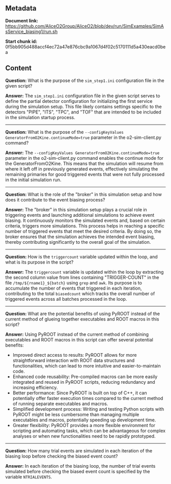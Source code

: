 ## Metadata

**Document link:** https://github.com/AliceO2Group/AliceO2/blob/dev/run/SimExamples/SimAsService_biasing1/run.sh

**Start chunk id:** 0f5bb905d488accf4ec72a47e876cbc9a1067d4f02c5170111d5a430eacd0bea

## Content

**Question:** What is the purpose of the `sim_step1.ini` configuration file in the given script?

**Answer:** The `sim_step1.ini` configuration file in the given script serves to define the partial detector configuration for initializing the first service during the simulation setup. This file likely contains settings specific to the detectors "PIPE", "ITS", "TPC", and "TOF" that are intended to be included in the simulation startup process.

---

**Question:** What is the purpose of the `--configKeyValues GeneratorFromO2Kine.continueMode=true` parameter in the o2-sim-client.py command?

**Answer:** The `--configKeyValues GeneratorFromO2Kine.continueMode=true` parameter in the o2-sim-client.py command enables the continue mode for the GeneratorFromO2Kine. This means that the simulation will resume from where it left off in previously generated events, effectively simulating the remaining primaries for good triggered events that were not fully processed in the initial simulation run.

---

**Question:** What is the role of the "broker" in this simulation setup and how does it contribute to the event biasing process?

**Answer:** The "broker" in this simulation setup plays a crucial role in triggering events and launching additional simulations to achieve event biasing. It continuously monitors the simulated events and, based on certain criteria, triggers more simulations. This process helps in reaching a specific number of triggered events that meet the desired criteria. By doing so, the broker ensures that the simulation achieves the intended event biasing, thereby contributing significantly to the overall goal of the simulation.

---

**Question:** How is the `triggercount` variable updated within the loop, and what is its purpose in the script?

**Answer:** The `triggercount` variable is updated within the loop by extracting the second column value from lines containing "TRIGGER-COUNT" in the file `/tmp/${rname1}_${batch}` using `grep` and `awk`. Its purpose is to accumulate the number of events that triggered in each iteration, contributing to the total `biasedcount` which tracks the overall number of triggered events across all batches processed in the loop.

---

**Question:** What are the potential benefits of using PyROOT instead of the current method of glueing together executables and ROOT macros in this script?

**Answer:** Using PyROOT instead of the current method of combining executables and ROOT macros in this script can offer several potential benefits:

- Improved direct access to results: PyROOT allows for more straightforward interaction with ROOT data structures and functionalities, which can lead to more intuitive and easier-to-maintain code.
- Enhanced code reusability: Pre-compiled macros can be more easily integrated and reused in PyROOT scripts, reducing redundancy and increasing efficiency.
- Better performance: Since PyROOT is built on top of C++, it can potentially offer faster execution times compared to the current method of running separate executables and macros.
- Simplified development process: Writing and testing Python scripts with PyROOT might be less cumbersome than managing multiple executables and macros, potentially speeding up development time.
- Greater flexibility: PyROOT provides a more flexible environment for scripting and automating tasks, which can be advantageous for complex analyses or when new functionalities need to be rapidly prototyped.

---

**Question:** How many trial events are simulated in each iteration of the biasing loop before checking the biased event count?

**Answer:** In each iteration of the biasing loop, the number of trial events simulated before checking the biased event count is specified by the variable `NTRIALEVENTS`.
